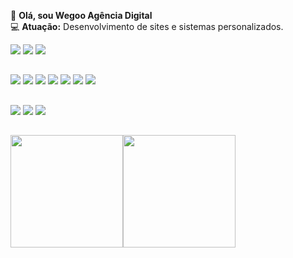 👋 <b>Olá, sou Wegoo Agência Digital</b><br>
💻 <b>Atuação:</b> Desenvolvimento de sites e sistemas personalizados.<br>

<div>
  <a href="https://wa.me/5554999494531" target="_blank"><img src="https://img.shields.io/badge/WhatsApp-25D366?style=for-the-badge&logo=whatsapp&logoColor=white"></a>
  <a href="https://facebook.com/wegoodigital" target="_blank"><img src="https://img.shields.io/badge/Facebook-1877F2?style=for-the-badge&logo=facebook&logoColor=white"></a>
  <a href="https://instagram.com/wegoodigital" target="_blank"><img src="https://img.shields.io/badge/-Instagram-%23E4405F?style=for-the-badge&logo=instagram&logoColor=white"></a>
  </a>
</div>

##
<div>
  <img src="https://img.shields.io/badge/PHP-777BB4?style=for-the-badge&logo=php&logoColor=white">
  <img src="https://img.shields.io/badge/jQuery-0769AD?style=for-the-badge&logo=jquery&logoColor=white">
  <img src="https://img.shields.io/badge/CSS3-1572B6?style=for-the-badge&logo=css3&logoColor=white">
  <img src="https://img.shields.io/badge/HTML5-E34F26?style=for-the-badge&logo=html5&logoColor=white">
  <img src="https://img.shields.io/badge/JavaScript-F7DF1E?style=for-the-badge&logo=javascript&logoColor=black">
  <img src="https://img.shields.io/badge/Bootstrap-563D7C?style=for-the-badge&logo=bootstrap&logoColor=white">
  <img src="https://img.shields.io/badge/MySQL-00000F?style=for-the-badge&logo=mysql&logoColor=white">
</div>

##
<div>
  <img src="https://aleen42.github.io/badges/src/illustrator.svg">
  <img src="https://aleen42.github.io/badges/src/photoshop.svg">
  <a href="https://www.behance.net/wegoodigital" target="_blank"><img src="https://aleen42.github.io/badges/src/behance.svg"></a>
</div>

##
<div style="width:100%">
  <a href="https://github.com/wegoodigital">
  <img style="float:left" height="180em" src="https://github-readme-stats.vercel.app/api?username=wegoodigital&show_icons=true&theme=ayu-mirage&include_all_commits=true&count_private=true">
  <img style="float:left" height="180em" src="https://github-readme-stats.vercel.app/api/top-langs/?username=wegoodigital&layout=compact&langs_count=7&theme=ayu-mirage">
</div>


